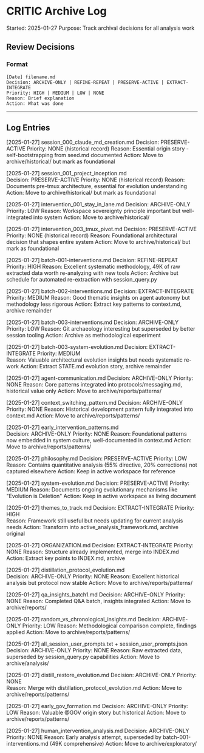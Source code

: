 # CRITIC Archive Log

Started: 2025-01-27
Purpose: Track archival decisions for all analysis work

## Review Decisions

### Format
```
[Date] filename.md
Decision: ARCHIVE-ONLY | REFINE-REPEAT | PRESERVE-ACTIVE | EXTRACT-INTEGRATE
Priority: HIGH | MEDIUM | LOW | NONE
Reason: Brief explanation
Action: What was done
```

---

## Log Entries

[2025-01-27] session_000_claude_md_creation.md
Decision: PRESERVE-ACTIVE
Priority: NONE (historical record)
Reason: Essential origin story - self-bootstrapping from seed.md documented
Action: Move to archive/historical/ but mark as foundational

[2025-01-27] session_001_project_inception.md  
Decision: PRESERVE-ACTIVE
Priority: NONE (historical record)
Reason: Documents pre-tmux architecture, essential for evolution understanding
Action: Move to archive/historical/ but mark as foundational

[2025-01-27] intervention_001_stay_in_lane.md
Decision: ARCHIVE-ONLY
Priority: LOW
Reason: Workspace sovereignty principle important but well-integrated into system
Action: Move to archive/historical/

[2025-01-27] intervention_003_tmux_pivot.md
Decision: PRESERVE-ACTIVE  
Priority: NONE (historical record)
Reason: Foundational architectural decision that shapes entire system
Action: Move to archive/historical/ but mark as foundational

[2025-01-27] batch-001-interventions.md
Decision: REFINE-REPEAT
Priority: HIGH
Reason: Excellent systematic methodology, 49K of raw extracted data worth re-analyzing with new tools
Action: Archive but schedule for automated re-extraction with session_query.py

[2025-01-27] batch-002-interventions.md
Decision: EXTRACT-INTEGRATE  
Priority: MEDIUM
Reason: Good thematic insights on agent autonomy but methodology less rigorous
Action: Extract key patterns to context.md, archive remainder

[2025-01-27] batch-003-interventions.md
Decision: ARCHIVE-ONLY
Priority: LOW
Reason: Git archaeology interesting but superseded by better session tooling
Action: Archive as methodological experiment

[2025-01-27] batch-003-system-evolution.md
Decision: EXTRACT-INTEGRATE
Priority: MEDIUM  
Reason: Valuable architectural evolution insights but needs systematic re-work
Action: Extract STATE.md evolution story, archive remainder

[2025-01-27] agent-communication.md
Decision: ARCHIVE-ONLY
Priority: NONE
Reason: Core patterns integrated into protocols/messaging.md, historical value only
Action: Move to archive/reports/patterns/

[2025-01-27] context_switching_pattern.md
Decision: ARCHIVE-ONLY
Priority: NONE
Reason: Historical development pattern fully integrated into context.md
Action: Move to archive/reports/patterns/

[2025-01-27] early_intervention_patterns.md  
Decision: ARCHIVE-ONLY
Priority: NONE
Reason: Foundational patterns now embedded in system culture, well-documented in context.md
Action: Move to archive/reports/patterns/

[2025-01-27] philosophy.md
Decision: PRESERVE-ACTIVE
Priority: LOW
Reason: Contains quantitative analysis (55% directive, 20% corrections) not captured elsewhere
Action: Keep in active workspace for reference

[2025-01-27] system-evolution.md
Decision: PRESERVE-ACTIVE
Priority: MEDIUM
Reason: Documents ongoing evolutionary mechanisms like "Evolution is Deletion"
Action: Keep in active workspace as living document

[2025-01-27] themes_to_track.md
Decision: EXTRACT-INTEGRATE
Priority: HIGH  
Reason: Framework still useful but needs updating for current analysis needs
Action: Transform into active_analysis_framework.md, archive original

[2025-01-27] ORGANIZATION.md
Decision: EXTRACT-INTEGRATE
Priority: NONE
Reason: Structure already implemented, merge into INDEX.md
Action: Extract key points to INDEX.md, archive

[2025-01-27] distillation_protocol_evolution.md  
Decision: ARCHIVE-ONLY
Priority: NONE
Reason: Excellent historical analysis but protocol now stable
Action: Move to archive/reports/patterns/

[2025-01-27] qa_insights_batch1.md
Decision: ARCHIVE-ONLY
Priority: NONE
Reason: Completed Q&A batch, insights integrated
Action: Move to archive/reports/

[2025-01-27] random_vs_chronological_insights.md
Decision: ARCHIVE-ONLY
Priority: LOW
Reason: Methodological comparison complete, findings applied
Action: Move to archive/reports/patterns/

[2025-01-27] all_session_user_prompts.txt + session_user_prompts.json
Decision: ARCHIVE-ONLY
Priority: NONE
Reason: Raw extracted data, superseded by session_query.py capabilities
Action: Move to archive/analysis/

[2025-01-27] distill_restore_evolution.md
Decision: ARCHIVE-ONLY
Priority: NONE  
Reason: Merge with distillation_protocol_evolution.md
Action: Move to archive/reports/patterns/

[2025-01-27] early_gov_formation.md
Decision: ARCHIVE-ONLY
Priority: LOW
Reason: Valuable @GOV origin story but historical
Action: Move to archive/reports/patterns/

[2025-01-27] human_intervention_analysis.md
Decision: ARCHIVE-ONLY
Priority: NONE
Reason: Early analysis attempt, superseded by batch-001-interventions.md (49K comprehensive)
Action: Move to archive/exploratory/